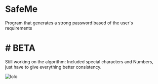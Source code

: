 # SafeMe
Program that generates a strong password based of the user's requirements 

# # BETA 
Still working on the algorithm: 
Included special characters and Numbers, just have to give everything better consistency. 

![lolo](https://user-images.githubusercontent.com/27081909/29997511-0fe25fa2-8fe3-11e7-9ac1-269bdf4a3817.PNG)


